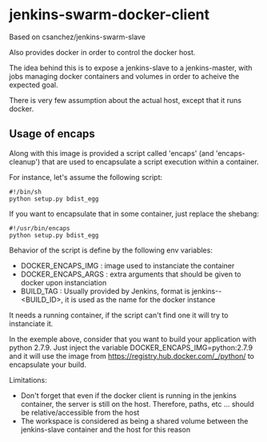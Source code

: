 jenkins-swarm-docker-client
===========================

Based on csanchez/jenkins-swarm-slave

Also provides docker in order to control the docker host.

The idea behind this is to expose a jenkins-slave to a jenkins-master,
with jobs managing docker containers and volumes in order to acheive the expected goal.

There is very few assumption about the actual host, except that it runs docker.

Usage of encaps
---------------

Along with this image is provided a script called 'encaps' (and 'encaps-cleanup') that are used to encapsulate a script execution within a container.

For instance, let's assume the following script:

    #!/bin/sh
    python setup.py bdist_egg

If you want to encapsulate that in some container, just replace the shebang:

    #!/usr/bin/encaps
    python setup.py bdist_egg

Behavior of the script is define by the following env variables:
 - DOCKER_ENCAPS_IMG : image used to instanciate the container
 - DOCKER_ENCAPS_ARGS : extra arguments that should be given to docker upon instanciation
 - BUILD_TAG : Usually provided by Jenkins, format is jenkins-<JOB>-<BUILD_ID>, it is used as the name for the docker instance

It needs a running container, if the script can't find one it will try to instanciate it.

In the exemple above, consider that you want to build your application with python 2.7.9.
Just inject the variable DOCKER_ENCAPS_IMG=python:2.7.9 and it will use the image from https://registry.hub.docker.com/_/python/ to encapsulate your build.

Limitations:
 - Don't forget that even if the docker client is running in the jenkins container, the server is still on the host.
   Therefore, paths, etc ... should be relative/accessible from the host
 - The workspace is considered as being a shared volume between the jenkins-slave container and the host for this reason

